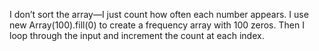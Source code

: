 I don’t sort the array—I just count how often each number appears. I use new Array(100).fill(0) to create a frequency array with 100 zeros. Then I loop through the input and increment the count at each index. 